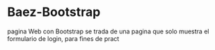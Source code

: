 # Baez-Bootstrap
pagina Web con Bootstrap 
se trada de una pagina
que solo muestra el formulario
de login, para fines de pract
